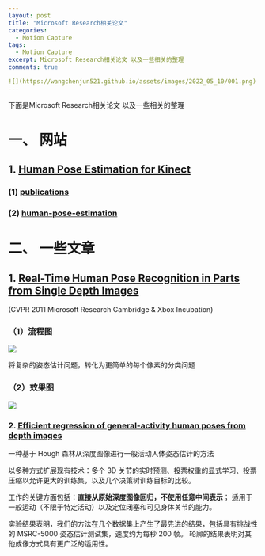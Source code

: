 ```yaml
---
layout: post
title: "Microsoft Research相关论文"
categories:
  - Motion Capture
tags:
  - Motion Capture
excerpt: Microsoft Research相关论文 以及一些相关的整理
comments: true

![](https://wangchenjun521.github.io/assets/images/2022_05_10/001.png)
---
```


下面是Microsoft Research相关论文 以及一些相关的整理

# 一、 网站

## 1. [Human Pose Estimation for Kinect](https://www.microsoft.com/en-us/research/project/human-pose-estimation-for-kinect/)

### (1) [publications](https://www.microsoft.com/en-us/research/project/human-pose-estimation-for-kinect/publications/)

### (2) [human-pose-estimation](https://www.microsoft.com/en-us/research/search/?q=human-pose-estimation)

# 二、 一些文章

## 1. [Real-Time Human Pose Recognition in Parts from Single Depth Images](https://ieeexplore.ieee.org/stamp/stamp.jsp?tp=&arnumber=5995316)

(CVPR 2011    Microsoft Research Cambridge & Xbox Incubation)

### （1）流程图

![](https://wangchenjun521.github.io/assets/images/2022_05_10/001.png)

将复杂的姿态估计问题，转化为更简单的每个像素的分类问题

### （2）效果图

![](https://wangchenjun521.github.io/assets/images/2022_05_10/002.png)

### 2. [Efficient regression of general-activity human poses from depth images](https://ieeexplore.ieee.org/stamp/stamp.jsp?tp=&arnumber=6126270)

一种基于 Hough 森林从深度图像进行一般活动人体姿态估计的方法

 以多种方式扩展现有技术：多个 3D 关节的实时预测、投票权重的显式学习、投票压缩以允许更大的训练集，以及几个决策树训练目标的比较。 

工作的关键方面包括：**直接从原始深度图像回归，不使用任意中间表示**； 适用于一般运动（不限于特定活动）以及定位闭塞和可见身体关节的能力。

实验结果表明，我们的方法在几个数据集上产生了最先进的结果，包括具有挑战性的 MSRC-5000 姿态估计测试集，速度约为每秒 200 帧。 轮廓的结果表明对其他成像方式具有更广泛的适用性。
